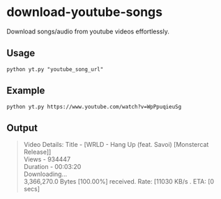 # download-youtube-songs

Download songs/audio from youtube videos effortlessly.

## Usage

`python yt.py "youtube_song_url"`

## Example

`python yt.py https://www.youtube.com/watch?v=WpPpuqieuSg `

## Output

> Video Details:
> Title - [WRLD - Hang Up (feat. Savoi) [Monstercat Release]]  
> Views - 934447  
> Duration - 00:03:20  
> Downloading...  
> 3,366,270.0 Bytes [100.00%] received. Rate: [11030 KB/s . ETA: [0 secs]
